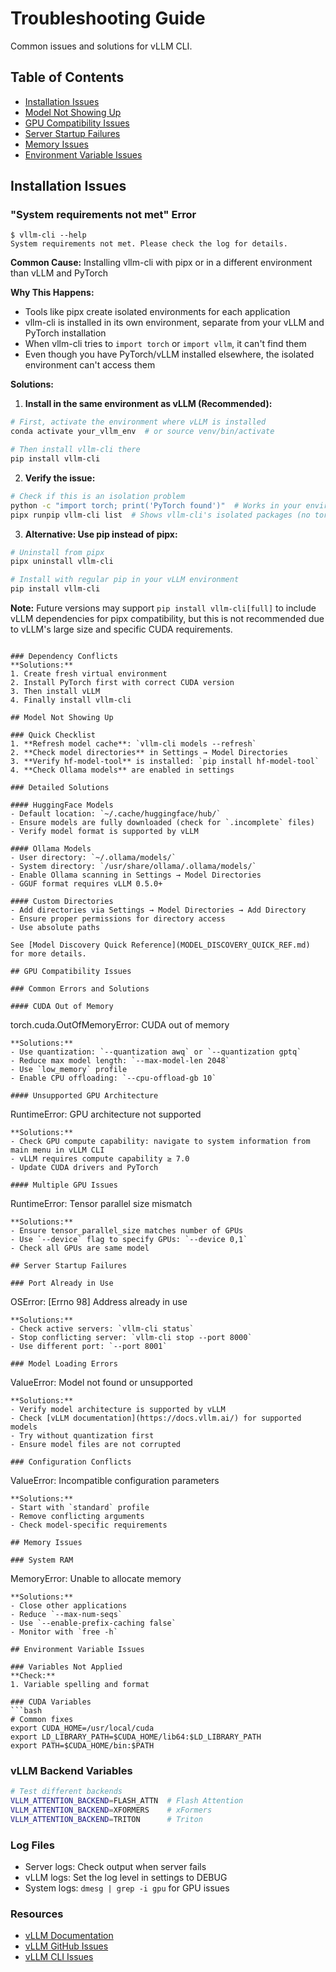 # Troubleshooting Guide

Common issues and solutions for vLLM CLI.

## Table of Contents
- [Installation Issues](#installation-issues)
- [Model Not Showing Up](#model-not-showing-up)
- [GPU Compatibility Issues](#gpu-compatibility-issues)
- [Server Startup Failures](#server-startup-failures)
- [Memory Issues](#memory-issues)
- [Environment Variable Issues](#environment-variable-issues)

## Installation Issues

### "System requirements not met" Error
```
$ vllm-cli --help
System requirements not met. Please check the log for details.
```

**Common Cause:** Installing vllm-cli with pipx or in a different environment than vLLM and PyTorch

**Why This Happens:**
- Tools like pipx create isolated environments for each application
- vllm-cli is installed in its own environment, separate from your vLLM and PyTorch installation
- When vllm-cli tries to `import torch` or `import vllm`, it can't find them
- Even though you have PyTorch/vLLM installed elsewhere, the isolated environment can't access them

**Solutions:**

1. **Install in the same environment as vLLM (Recommended):**
```bash
# First, activate the environment where vLLM is installed
conda activate your_vllm_env  # or source venv/bin/activate

# Then install vllm-cli there
pip install vllm-cli
```

2. **Verify the issue:**
```bash
# Check if this is an isolation problem
python -c "import torch; print('PyTorch found')"  # Works in your environment
pipx runpip vllm-cli list  # Shows vllm-cli's isolated packages (no torch/vllm)
```

3. **Alternative: Use pip instead of pipx:**
```bash
# Uninstall from pipx
pipx uninstall vllm-cli

# Install with regular pip in your vLLM environment
pip install vllm-cli
```

**Note:** Future versions may support `pip install vllm-cli[full]` to include vLLM dependencies for pipx compatibility, but this is not recommended due to vLLM's large size and specific CUDA requirements.
```

### Dependency Conflicts
**Solutions:**
1. Create fresh virtual environment
2. Install PyTorch first with correct CUDA version
3. Then install vLLM
4. Finally install vllm-cli

## Model Not Showing Up

### Quick Checklist
1. **Refresh model cache**: `vllm-cli models --refresh`
2. **Check model directories** in Settings → Model Directories
3. **Verify hf-model-tool** is installed: `pip install hf-model-tool`
4. **Check Ollama models** are enabled in settings

### Detailed Solutions

#### HuggingFace Models
- Default location: `~/.cache/huggingface/hub/`
- Ensure models are fully downloaded (check for `.incomplete` files)
- Verify model format is supported by vLLM

#### Ollama Models
- User directory: `~/.ollama/models/`
- System directory: `/usr/share/ollama/.ollama/models/`
- Enable Ollama scanning in Settings → Model Directories
- GGUF format requires vLLM 0.5.0+

#### Custom Directories
- Add directories via Settings → Model Directories → Add Directory
- Ensure proper permissions for directory access
- Use absolute paths

See [Model Discovery Quick Reference](MODEL_DISCOVERY_QUICK_REF.md) for more details.

## GPU Compatibility Issues

### Common Errors and Solutions

#### CUDA Out of Memory
```
torch.cuda.OutOfMemoryError: CUDA out of memory
```
**Solutions:**
- Use quantization: `--quantization awq` or `--quantization gptq`
- Reduce max model length: `--max-model-len 2048`
- Use `low_memory` profile
- Enable CPU offloading: `--cpu-offload-gb 10`

#### Unsupported GPU Architecture
```
RuntimeError: GPU architecture not supported
```
**Solutions:**
- Check GPU compute capability: navigate to system information from main menu in vLLM CLI
- vLLM requires compute capability ≥ 7.0
- Update CUDA drivers and PyTorch

#### Multiple GPU Issues
```
RuntimeError: Tensor parallel size mismatch
```
**Solutions:**
- Ensure tensor_parallel_size matches number of GPUs
- Use `--device` flag to specify GPUs: `--device 0,1`
- Check all GPUs are same model

## Server Startup Failures

### Port Already in Use
```
OSError: [Errno 98] Address already in use
```
**Solutions:**
- Check active servers: `vllm-cli status`
- Stop conflicting server: `vllm-cli stop --port 8000`
- Use different port: `--port 8001`

### Model Loading Errors
```
ValueError: Model not found or unsupported
```
**Solutions:**
- Verify model architecture is supported by vLLM
- Check [vLLM documentation](https://docs.vllm.ai/) for supported models
- Try without quantization first
- Ensure model files are not corrupted

### Configuration Conflicts
```
ValueError: Incompatible configuration parameters
```
**Solutions:**
- Start with `standard` profile
- Remove conflicting arguments
- Check model-specific requirements

## Memory Issues

### System RAM
```
MemoryError: Unable to allocate memory
```
**Solutions:**
- Close other applications
- Reduce `--max-num-seqs`
- Use `--enable-prefix-caching false`
- Monitor with `free -h`

## Environment Variable Issues

### Variables Not Applied
**Check:**
1. Variable spelling and format

### CUDA Variables
```bash
# Common fixes
export CUDA_HOME=/usr/local/cuda
export LD_LIBRARY_PATH=$CUDA_HOME/lib64:$LD_LIBRARY_PATH
export PATH=$CUDA_HOME/bin:$PATH
```

### vLLM Backend Variables
```bash
# Test different backends
VLLM_ATTENTION_BACKEND=FLASH_ATTN  # Flash Attention
VLLM_ATTENTION_BACKEND=XFORMERS    # xFormers
VLLM_ATTENTION_BACKEND=TRITON      # Triton
```

### Log Files
- Server logs: Check output when server fails
- vLLM logs: Set the log level in settings to DEBUG
- System logs: `dmesg | grep -i gpu` for GPU issues

### Resources
- [vLLM Documentation](https://docs.vllm.ai/)
- [vLLM GitHub Issues](https://github.com/vllm-project/vllm/issues)
- [vLLM CLI Issues](https://github.com/Chen-zexi/vllm-cli/issues)
